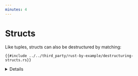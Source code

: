 ```yaml
---
minutes: 4
---
```


# Structs

Like tuples, structs can also be destructured by matching:

```rust,editable
{{#include ../../third_party/rust-by-example/destructuring-structs.rs}}
```

<details>

- Change the literal values in `foo` to match with the other patterns.
- Add a new field to `Foo` and make changes to the pattern as needed.

## More to Explore

- Try `match &foo` and check the type of captures. The pattern syntax remains
  the same, but the captures become shared references. This is
  [match ergonomics](https://rust-lang.github.io/rfcs/2005-match-ergonomics.html)
  and is often useful with `match self` when implementing methods on an enum.
  - The same effect occurs with `match &mut foo`: the captures become exclusive
    references.
- The distinction between a capture and a constant expression can be hard to
  spot. Try changing the `2` in the first arm to a variable, and see that it
  subtly doesn't work. Change it to a `const` and see it working again.

</details>
